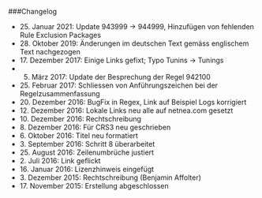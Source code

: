 ###Changelog

* 25\. Januar 2021: Update 943999 -> 944999, Hinzufügen von fehlenden Rule Exclusion Packages
* 28\. Oktober 2019: Änderungen im deutschen Text gemäss englischem Text nachgezogen
* 17\. Dezember 2017: Einige Links gefixt; Typo Tunins -> Tunings
* 5. März 2017: Update der Besprechung der Regel 942100
* 25\. Februar 2017: Schliessen von Anführungszeichen bei der Regelzusammenfassung
* 20\. Dezember 2016: BugFix in Regex, Link auf Beispiel Logs korrigiert
* 12\. Dezember 2016: Lokale Links neu alle auf netnea.com gesetzt
* 10\. Dezember 2016: Rechtschreibung
* 8\. Dezember 2016: Für CRS3 neu geschrieben
* 6\. Oktober 2016: Titel neu formatiert
* 3\. September 2016: Schritt 8 überarbeitet
* 25\. August 2016: Zeilenumbrüche justiert
* 2\. Juli 2016: Link geflickt
* 16\. Januar 2016: Lizenzhinweis eingefügt
* 3\. Dezember 2015: Rechtschreibung (Benjamin Affolter)
* 17\. November 2015: Erstellung abgeschlossen

